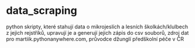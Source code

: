 # data_scraping

python skripty, které stahují data o mikrojeslích a lesních školkách/klulbech z jejich rejstříků, upravují je a generují jejich zápis do csv souborů, zdroj dat pro martiik.pythonanywhere.com, průvodce džunglí předškolní péče v ČR
